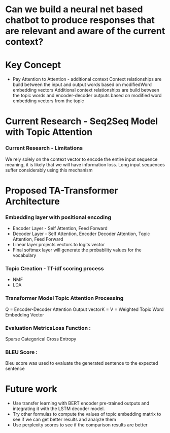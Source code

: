 # Can we build a neural net based chatbot to produce responses that are relevant and aware of the current context?
# Key Concept
- Pay Attention to Attention - additional context
Context relationships are build between the input and output words based on modifiedWord embedding vectors
Additional context relationships are build between the topic words and encoder-decoder outputs based on modified word embedding vectors from the topic
# Current Research - Seq2Seq Model with Topic Attention
### Current Research - Limitations
We rely solely on the context vector to encode the entire input sequence meaning, it is likely that we will have information loss. 
Long input sequences suffer considerably using this mechanism
# Proposed TA-Transformer Architecture
### Embedding layer with positional encoding
- Encoder Layer - Self Attention, Feed Forward 
- Decoder Layer - Self Attention, Encoder Decoder Attention, Topic Attention, Feed Forward 
- Linear layer projects vectors to logits vector
- Final softmax layer will generate the probability values for the vocabulary
### Topic Creation - Tf-idf scoring process
- NMF
- LDA
### Transformer Model Topic Attention Processing

Q = Encoder-Decoder Attention Output vectorK = V = Weighted Topic Word Embedding Vector

### Evaluation MetricsLoss Function : 
Sparse Categorical Cross Entropy
### BLEU Score : 
Bleu score was used to evaluate the generated sentence to the expected sentence
# Future work
- Use transfer learning with BERT encoder pre-trained outputs and integrating it with the LSTM decoder model.
- Try other formulas to compute the values of topic embedding matrix to see if we can get better results and analyze them
- Use perplexity scores to see if the comparison results are better
